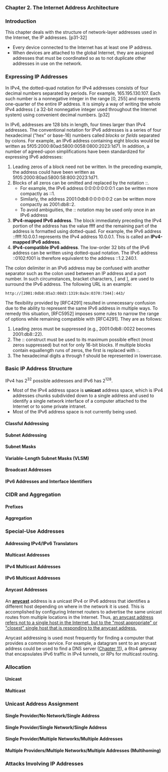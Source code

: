 ### **Chapter 2. The Internet Address Architecture**

### Introduction

This chapter deals with the structure of network-layer addresses used in the Internet, the IP addresses. [p31-32]

* Every device connected to the Internet has at least one IP address.
* When devices are attached to the global Internet, they are assigned addresses that must be coordinated so as to not duplicate other addresses in use on the network.

### Expressing IP Addresses

In IPv4, the dotted-quad notation for IPv4 addresses consists of four decimal numbers separated by periods. For example, 165.195.130.107. Each such number is a nonnegative integer in the range [0, 255] and represents one-quarter of the entire IP address. It is simply a way of writing the whole IPv4 address ( a 32-bit nonnegative integer used throughout the Internet system) using convenient decimal numbers. [p32]

In IPv6, addresses are 128 bits in length, four times larger than IPv4 addresses. The conventional notation for IPv6 addresses is a series of four hexadecimal ("hex" or base-16) numbers called *blocks* or *fields* separated by colons. For example, an IPv6 address containing eight blocks would be written as 5f05:2000:80ad:5800:0058:0800:2023:1d71. In addition, a number of agreed-upon simplifications have been standardized for expressing IPv6 addresses:

1. Leading zeros of a block need not be written. In the preceding example, the address could have been written as 5f05:2000:80ad:5800:58:800:2023:1d71.
2. Blocks of all zeros can be omitted and replaced by the notation ::.
    * For example, the IPv6 address 0:0:0:0:0:0:0:1 can be written more compactly as ::1.
    * Similarly, the address 2001:0db8:0:0:0:0:0:2 can be written more compactly as 2001:db8::2.
    * To avoid ambiguities, the :: notation may be used only once in an IPv6 address
3. **IPv4-mapped IPv6 address**. The block immediately preceding the IPv4 portion of the address has the value ffff and the remaining part of the address is formatted using dotted-quad. For example, the IPv6 address ::ffff:10.0.0.1 represents the IPv4 address 10.0.0.1. This is called an **IPv4-mapped IPv6 address**.
4. **IPv4-compatible IPv6 address**. The low-order 32 bits of the IPv6 address can be written using dotted-quad notation. The IPv6 address ::0102:f001 is therefore equivalent to the address ::1.2.240.1.

The colon delimiter in an IPv6 address may be confused with another separator such as the colon used between an IP address and a port number. In such circumstances, bracket characters, [ and ], are used to surround the IPv6 address. The following URL is an example:

```text
http://[2001:0db8:85a3:08d3:1319:8a2e:0370:7344]:443/
```

The flexibility provided by [RFC4291] resulted in unnecessary confusion due to the ability to represent the same IPv6 address in multiple ways. To remedy this situation, [RFC5952] imposes some rules to narrow the range of options while remaining compatible with [RFC4291]. They are as follows:

1. Leading zeros must be suppressed (e.g., 2001:0db8::0022 becomes 2001:db8::22).
2. The :: construct must be used to its maximum possible effect (most zeros suppressed) but not for only 16-bit blocks. If multiple blocks contain equallength runs of zeros, the first is replaced with ::.
3. The hexadecimal digits a through f should be represented in lowercase.

### Basic IP Address Structure

IPv4 has 2<sup>32</sup> possible addresses and IPv6 has 2<sup>128</sup>.

* Most of the IPv4 address space is **unicast** address space, which is IPv4 addresses chunks subdivided down to a single address and used to identify a single network interface of a computer attached to the Internet or to some private intranet.
* Most of the IPv6 address space is not currently being used.

#### Classful Addressing

#### Subnet Addressing

#### Subnet Masks

#### Variable-Length Subnet Masks (VLSM)

#### Broadcast Addresses

#### IPv6 Addresses and Interface Identifiers

### CIDR and Aggregation

#### Prefixes

#### Aggregation

### Special-Use Addresses

#### Addressing IPv4/IPv6 Translators

#### Multicast Addresses

#### IPv4 Multicast Addresses

#### IPv6 Multicast Addresses

#### Anycast Addresses

An [**anycast**](https://en.wikipedia.org/wiki/Anycast) address is a unicast IPv4 or IPv6 address that identifies a different host depending on where in the network it is used. This is accomplished by configuring Internet routers to advertise the same unicast routes from multiple locations in the Internet. Thus, <u>an anycast address refers not to a single host in the Internet, but to the "most appropriate" or "closest" single host that is responding to the anycast address.</u>

Anycast addressing is used most frequently for finding a computer that provides a common service. For example, a datagram sent to an anycast address could be used to find a DNS server ([Chapter 11](ch11.md)), a 6to4 gateway that encapsulates IPv6 traffic in IPv4 tunnels, or RPs for multicast routing.

### Allocation

#### Unicast

#### Multicast

### Unicast Address Assignment

#### Single Provider/No Network/Single Address

#### Single Provider/Single Network/Single Address

#### Single Provider/Multiple Networks/Multiple Addresses

#### Multiple Providers/Multiple Networks/Multiple Addresses (Multihoming)

### Attacks Involving IP Addresses
